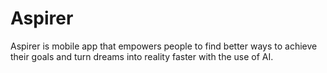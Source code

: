 # Aspirer
Aspirer is mobile app that empowers people to find better ways to achieve their goals and turn dreams into reality faster with the use of AI.
